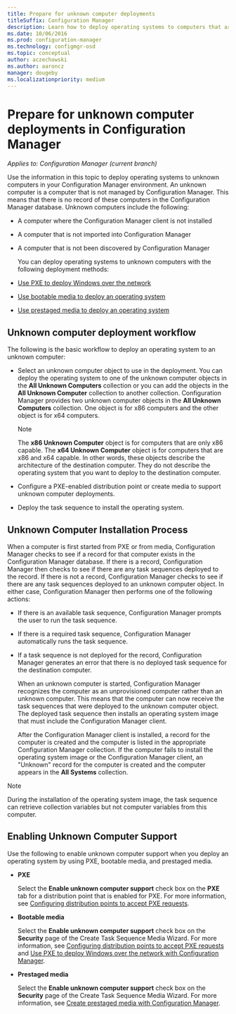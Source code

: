 ```yaml
---
title: Prepare for unknown computer deployments
titleSuffix: Configuration Manager
description: Learn how to deploy operating systems to computers that are not managed by Configuration Manager in your Configuration Manager environment.
ms.date: 10/06/2016
ms.prod: configuration-manager
ms.technology: configmgr-osd
ms.topic: conceptual
author: aczechowski
ms.author: aaroncz
manager: dougeby
ms.localizationpriority: medium
---
```

# Prepare for unknown computer deployments in Configuration Manager

*Applies to: Configuration Manager (current branch)*

Use the information in this topic to deploy operating systems to unknown computers in your Configuration Manager environment. An unknown computer is a computer that is not managed by Configuration Manager. This means that there is no record of these computers in the Configuration Manager database. Unknown computers include the following:  

- A computer where the Configuration Manager client is not installed  

- A computer that is not imported into Configuration Manager  

- A computer that is not been discovered by Configuration Manager  

  You can deploy operating systems to unknown computers with the following deployment methods:  

- [Use PXE to deploy Windows over the network](../deploy-use/use-pxe-to-deploy-windows-over-the-network.md)  

- [Use bootable media to deploy an operating system](../deploy-use/create-bootable-media.md)  

- [Use prestaged media to deploy an operating system](../deploy-use/create-prestaged-media.md)  

## Unknown computer deployment workflow  
 The following is the basic workflow to deploy an operating system to an unknown computer:  

-   Select an unknown computer object to use in the deployment. You can deploy the operating system to one of the unknown computer objects in the **All Unknown Computers** collection or you can add the objects in the **All Unknown Computer** collection to another collection. Configuration Manager provides two unknown computer objects in the **All Unknown Computers** collection. One object is for x86 computers and the other object is for x64 computers.  

    > [!NOTE]  
    >  The **x86 Unknown Computer** object is for computers that are only x86 capable. The **x64 Unknown Computer** object is for computers that are x86 and x64 capable. In other words, these objects describe the architecture of the destination computer. They do not describe the operating system that you want to deploy to the destination computer.  

-   Configure a PXE-enabled distribution point or create media to support unknown computer deployments.  

-   Deploy the task sequence to install the  operating system.  

## Unknown Computer Installation Process  
 When a computer is first started from PXE or from media, Configuration Manager checks to see if a record for that computer exists in the Configuration Manager database. If there is a record, Configuration Manager then checks to see if there are any task sequences deployed to the record. If there is not a record, Configuration Manager checks to see if there are any task sequences deployed to an unknown computer object. In either case, Configuration Manager then performs one of the following actions:  

- If there is an available task sequence, Configuration Manager prompts the user to run the task sequence.  

- If there is a required task sequence, Configuration Manager automatically runs the task sequence.  

- If a task sequence is not deployed for the record, Configuration Manager generates an error that there is no deployed task sequence for the destination computer.  

  When an unknown computer is started, Configuration Manager recognizes the computer as an unprovisioned computer rather than an unknown computer. This means that the computer can now receive the task sequences that were deployed to the unknown computer object. The deployed task sequence then installs an operating system image that must include the Configuration Manager client.  

  After the Configuration Manager client is installed, a record for the computer is created and the computer is listed in the appropriate Configuration Manager collection. If the computer fails to install the operating system image or the Configuration Manager client, an "Unknown" record for the computer is created and the computer appears in the **All Systems** collection.  

> [!NOTE]  
>  During the installation of the operating system image, the task sequence can retrieve collection variables but not computer variables from this computer.  

##  <a name="BKMK_EnablingUnknown"></a> Enabling Unknown Computer Support  
 Use the following to enable unknown computer support when you deploy an operating system by using PXE, bootable media, and prestaged media.  

-   **PXE**  

     Select the **Enable unknown computer support** check box on the **PXE** tab for a distribution point that is enabled for PXE. For more information, see [Configuring distribution points to accept PXE requests](prepare-site-system-roles-for-operating-system-deployments.md#configuring-distribution-points-to-accept-pxe-requests).  

-   **Bootable media**  

     Select the **Enable unknown computer support** check box on the **Security** page of the Create Task Sequence Media Wizard. For more information, see [Configuring distribution points to accept PXE requests](prepare-site-system-roles-for-operating-system-deployments.md#configuring-distribution-points-to-accept-pxe-requests) and [Use PXE to deploy Windows over the network with Configuration Manager](../deploy-use/use-pxe-to-deploy-windows-over-the-network.md).  

-   **Prestaged media**  

     Select the **Enable unknown computer support** check box on the **Security** page of the Create Task Sequence Media Wizard. For more information, see [Create prestaged media with Configuration Manager](../deploy-use/create-prestaged-media.md).  

